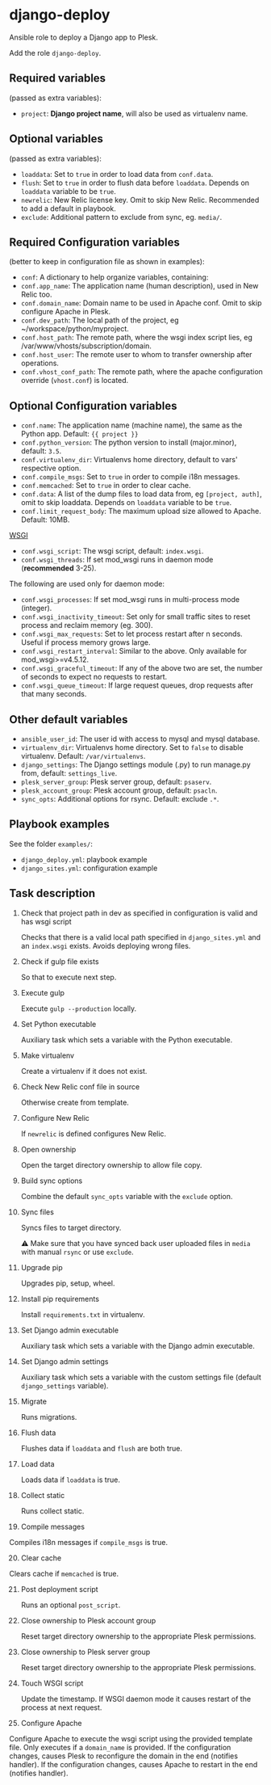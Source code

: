 django-deploy
=============

Ansible role to deploy a Django app to Plesk.

Add the role `django-deploy`.

Required variables 
------------------

(passed as extra variables):

- `project`: **Django project name**, will also be used as virtualenv name.

Optional variables
------------------

(passed as extra variables):

- `loaddata`: Set to `true` in order to load data from `conf.data`.
- `flush`: Set to `true` in order to flush data before `loaddata`. Depends on `loaddata` variable to be `true`.
- `newrelic`: New Relic license key. Omit to skip New Relic. Recommended to add a default in playbook.
- `exclude`: Additional pattern to exclude from sync, eg. `media/`.

Required Configuration variables 
--------------------------------

(better to keep in configuration file as shown in examples):

- `conf`: A dictionary to help organize variables, containing:
- `conf.app_name`: The application name (human description), used in New Relic too.
- `conf.domain_name`: Domain name to be used in Apache conf. Omit to skip configure Apache in Plesk.
- `conf.dev_path`: The local path of the project, eg ~/workspace/python/myproject.
- `conf.host_path`: The remote path, where the wsgi index script lies, eg /var/www/vhosts/subscription/domain.
- `conf.host_user`: The remote user to whom to transfer ownership after operations.
- `conf.vhost_conf_path`: The remote path, where the apache configuration override (`vhost.conf`) is located.

Optional Configuration variables
--------------------------------

- `conf.name`: The application name (machine name), the same as the Python app. Default: `{{ project }}`
- `conf.python_version`: The python version to install (major.minor), default: `3.5`.
- `conf.virtualenv_dir`: Virtualenvs home directory, default to vars' respective option.
- `conf.compile_msgs`: Set to `true` in order to compile i18n messages.
- `conf.memcached`: Set to `true` in order to clear cache.
- `conf.data`: A list of the dump files to load data from, eg `[project, auth]`, omit to skip loaddata. 
  Depends on `loaddata` variable to be `true`.
- `conf.limit_request_body`: The maximum upload size allowed to Apache. Default: 10MB.

[WSGI](http://modwsgi.readthedocs.io/en/develop/configuration-directives/WSGIDaemonProcess.html)

- `conf.wsgi_script`: The wsgi script, default: `index.wsgi`.
- `conf.wsgi_threads`: If set mod_wsgi runs in daemon mode (**recommended** 3-25).

The following are used only for daemon mode:

- `conf.wsgi_processes`: If set mod_wsgi runs in multi-process mode (integer).
- `conf.wsgi_inactivity_timeout`: Set only for small traffic sites to reset process and reclaim memory (eg. 300).
- `conf.wsgi_max_requests`: Set to let process restart after n seconds. Useful if process memory grows large.
- `conf.wsgi_restart_interval`: Similar to the above. Only available for mod_wsgi>=v4.5.12.
- `conf.wsgi_graceful_timeout`: If any of the above two are set, the number of seconds to expect no requests to restart.
- `conf.wsgi_queue_timeout`: If large request queues, drop requests after that many seconds.

Other default variables
-----------------------

- `ansible_user_id`: The user id with access to mysql and mysql database.
- `virtualenv_dir`: Virtualenvs home directory. Set to `false` to disable virtualenv. Default: `/var/virtualenvs`.
- `django_settings`: The Django settings module (.py) to run manage.py from, default: `settings_live`.
- `plesk_server_group`: Plesk server group, default: `psaserv`.
- `plesk_account_group`: Plesk account group, default: `psacln`.
- `sync_opts`: Additional options for rsync. Default: exclude `.*`.

Playbook examples
-----------------

See the folder `examples/`:

- `django_deploy.yml`: playbook example
- `django_sites.yml`: configuration example

Task description
----------------

1. Check that project path in dev as specified in configuration is valid and has wsgi script

   Checks that there is a valid local path specified in `django_sites.yml` and an `index.wsgi` exists.
   Avoids deploying wrong files.

2. Check if gulp file exists

   So that to execute next step.

3. Execute gulp

   Execute `gulp --production` locally.

4. Set Python executable

   Auxiliary task which sets a variable with the Python executable.

5. Make virtualenv

   Create a virtualenv if it does not exist.

6. Check New Relic conf file in source

   Otherwise create from template.

7. Configure New Relic

   If `newrelic` is defined configures New Relic.

8. Open ownership

   Open the target directory ownership to allow file copy.
   
9. Build sync options

   Combine the default `sync_opts` variable with the `exclude` option.

10. Sync files

    Syncs files to target directory.

    :warning: Make sure that you have synced back user uploaded files in `media` with manual `rsync` or use `exclude`. 

11. Upgrade pip

    Upgrades pip, setup, wheel. 

12. Install pip requirements

    Install `requirements.txt` in virtualenv.

13. Set Django admin executable

    Auxiliary task which sets a variable with the Django admin executable.

14. Set Django admin settings

    Auxiliary task which sets a variable with the custom settings file (default `django_settings` variable).

15. Migrate

    Runs migrations.

16. Flush data

    Flushes data if `loaddata` and `flush` are both true.

17. Load data

    Loads data if `loaddata` is true.

18. Collect static

    Runs collect static.

19. Compile messages

   Compiles i18n messages if `compile_msgs` is true.

20. Clear cache

   Clears cache if `memcached` is true.

21. Post deployment script

    Runs an optional `post_script`.

22. Close ownership to Plesk account group

    Reset target directory ownership to the appropriate Plesk permissions.

23. Close ownership to Plesk server group

    Reset target directory ownership to the appropriate Plesk permissions.

24. Touch WSGI script

    Update the timestamp. If WSGI daemon mode it causes restart of the process at next request.

25. Configure Apache

   Configure Apache to execute the wsgi script using the provided template file.
   Only executes if a `domain_name` is provided.
   If the configuration changes, causes Plesk to reconfigure the domain in the end (notifies handler).
   If the configuration changes, causes Apache to restart in the end (notifies handler).
